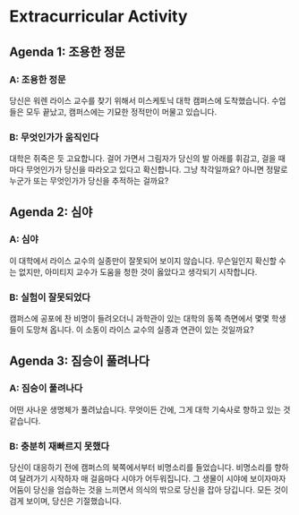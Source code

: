 # Extracurricular Activity

## Agenda 1: 조용한 정문

### A: 조용한 정문
당신은 워렌 라이스 교수를 찾기 위해서 미스케토닉 대학 캠퍼스에 도착했습니다. 수업들은 모두 끝났고, 캠퍼스에는 기묘한 정적만이 머물고 있습니다.

### B: 무엇인가가 움직인다
대학은 쥐죽은 듯 고요합니다. 걸어 가면서 그림자가 당신의 발 아래를 휘감고, 걸을 때마다 무엇인가가 당신을 따라오고 있다고 확신합니다. 그냥 착각일까요? 아니면 정말로 누군가 또는 무엇인가가 당신을 추적하는 걸까요?

## Agenda 2: 심야

### A: 심야
이 대학에서 라이스 교수의 실종만이 잘못되어 보이지 않습니다. 무슨일인지 확신할 수는 없지만, 아미티지 교수가 도움을 청한 것이 옳았다고 생각되기 시작합니다.

### B: 실험이 잘못되었다
캠퍼스에 공포에 찬 비명이 들려오더니 과학관이 있는 대학의 동쪽 측면에서 몇몇 학생들이 도망쳐 옵니다. 이 소동이 라이스 교수의 실종과 연관이 있는 것일까요?

## Agenda 3: 짐승이 풀려나다

### A: 짐승이 풀려나다
어떤 사나운 생명체가 풀려났습니다. 무엇이든 간에, 그게 대학 기숙사로 향하고 있는 것 같습니다.

### B: 충분히 재빠르지 못했다
당신이 대응하기 전에 캠퍼스의 북쪽에서부터 비명소리를 들었습니다. 비명소리를 향하여 달려가기 시작하자 매 걸음마다 시야가 어두워집니다. 그 생물이 시야에 보이자마자 어둠이 당신을 엄습하는 것을 느끼면서 의식의 밖으로 당신을 잡아 당깁니다. 모든 것이 검게 보이며, 당신은 기절했습니다.
